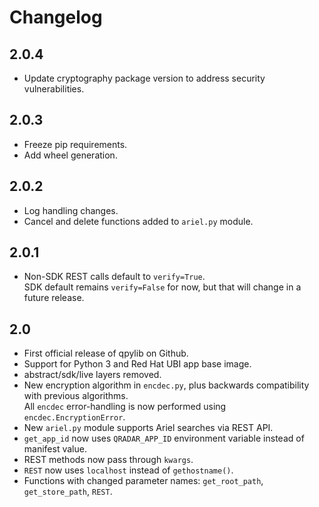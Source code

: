# Changelog

## 2.0.4
- Update cryptography package version to address security vulnerabilities.

## 2.0.3
- Freeze pip requirements.
- Add wheel generation.

## 2.0.2
- Log handling changes.
- Cancel and delete functions added to `ariel.py` module.

## 2.0.1
- Non-SDK REST calls default to `verify=True`.  
SDK default remains `verify=False` for now, but that will change in a future release.

## 2.0
- First official release of qpylib on Github.
- Support for Python 3 and Red Hat UBI app base image.
- abstract/sdk/live layers removed.
- New encryption algorithm in `encdec.py`, plus backwards compatibility with previous algorithms.  
All `encdec` error-handling is now performed using `encdec.EncryptionError`.
- New `ariel.py` module supports Ariel searches via REST API.
- `get_app_id` now uses `QRADAR_APP_ID` environment variable instead of manifest value.
- REST methods now pass through `kwargs`.
- `REST` now uses `localhost` instead of `gethostname()`.
- Functions with changed parameter names: `get_root_path`, `get_store_path`, `REST`.
